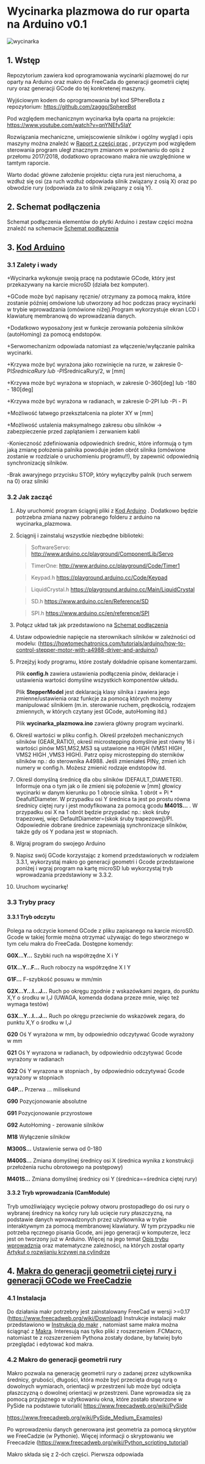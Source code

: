 # Wycinarka plazmowa do rur oparta na Arduino v0.1

![wycinarka](img/wycinarka.png)

## 1. Wstęp
Repozytorium zawiera kod oprogramowania wycinarki plazmowej do rur oparty na Arduino oraz makro do FreeCada do generacji geometrii ciętej rury oraz generacji GCode do tej konkretenej maszyny. 

Wyjściowym kodem do oprogramowania był kod SPhereBota z repozytorium: https://github.com/zaggo/SphereBot

Pod względem mechanicznym wycinarka była oparta na projekcie: https://www.youtube.com/watch?v=qnYNEfv5IaY

Rozwiązania mechaniczne, umiejscowienie silników i ogólny wygląd i opis maszyny można znaleźć w [Raport z części prac](przydatne_pdfy/Raport_z_czesci_prac.pdf) , przyczym pod względem sterowania program uległ znacznym zmianom w porównaniu do opis z przełomu 2017/2018, dodatkowo opracowano makra nie uwzględnione w tamtym raporcie.

Warto dodać główne założenie projektu: cięta rura jest nieruchoma, a wzdłuż się osi (za ruch wzdłuż odpowiada silnik związany z osią X) oraz po obwodzie rury (odpowiada za to silnik związany z osią Y).

## 2. Schemat podłączenia
Schemat podłączenia elementów do płytki Arduino i zestaw części można znaleźć na schemacie [Schemat podłączenia](projekt_sterowania_wycinarka_plazmowa.pdf)

## 3. [Kod Arduino](arduino)
### 3.1 Zalety i wady
+Wycinarka wykonuje swoją pracę na podstawie GCode, który jest przekazywany na karcie microSD (działa bez komputer).

+GCode może być napisany ręcznie/ otrzymany za pomocą makra, które zostanie później omówione lub utworzony ad hoc podczas pracy wycinarki w trybie wprowadzania (omówione niżej).Program wykorzystuje ekran LCD i klawiaturę membranową do wprowadzania danych.

+Dodatkowo wyposażony jest w funkcje zerowania położenia silników (autoHoming) za pomocą endstopów. 

+Serwomechanizm odpowiada natomiast za włączenie/wyłączanie palnika wycinarki.

+Krzywa może być wyrażona jako rozwinięcie na rurze, w zakresie 0-PI*ŚrednicaRury lub -PI*ŚrednicaRury/2, w [mm]

+Krzywa może być wyrażona w stopniach, w zakresie 0-360[deg] lub -180 - 180[deg]

+Krzywa może być wyrażona w radianach, w zakresie 0-2PI lub -Pi - Pi 

+Możliwość łatwego przekształcenia na ploter XY w [mm]

+Możliwość ustalenia maksymalnego zakresu obu silników -> zabezpieczenie przed zaplątaniem i zerwaniem kabli

-Konieczność zdefiniowania odpowiednich średnic, które informują o tym jaką zmianę położenia palnika powoduje jeden obrót silnika (omówione zostanie w rozdziale o uruchomieniu programu!!), by zapewnić odpowiednią synchronizację silników.

-Brak awaryjnego przycisku STOP, który wyłączyłby palnik (ruch serwem na 0) oraz silniki


### 3.2 Jak zacząć
1. Aby uruchomić program ściągnij pliki z [Kod Arduino](arduino) . Dodatkowo będzie potrzebna zmiana nazwy pobranego folderu z arduino na wycinarka_plazmowa.

2. Ściągnij i zainstaluj wszystkie niezbędne biblioteki:

	>SoftwareServo: http://www.arduino.cc/playground/ComponentLib/Servo
	
	>TimerOne: http://www.arduino.cc/playground/Code/Timer1
	
	>Keypad.h https://playground.arduino.cc/Code/Keypad
	
	>LiquidCrystal.h https://playground.arduino.cc/Main/LiquidCrystal
	
	>SD.h https://www.arduino.cc/en/Reference/SD
	
	>SPI.h https://www.arduino.cc/en/reference/SPI
	
	
	
3. Połącz układ tak jak przedstawiono na [Schemat podłączenia](projekt_sterowania_wycinarka_plazmowa.pdf)

4. Ustaw odpowiednie napięcie na sterownikach silników w zależności od modelu:
(https://howtomechatronics.com/tutorials/arduino/how-to-control-stepper-motor-with-a4988-driver-and-arduino/)

5. Przejżyj kody programu, które zostały dokładnie opisane komentarzami.

	Plik **config.h** zawiera ustawienia podłączenia pinów, deklaracje i ustawienia wartości domyślne wszystkich komponentów układu.

	Plik **StepperModel** jest deklaracją klasy silnika i zawiera jego zmienne/ustawienia oraz funkcje za pomocą których możemy manipulować silnikiem (m.in. sterowanie ruchem, prędkością, rodzajem zmiennych, w których czytany jest GCode, autoHoming itd.)

	Plik **wycinarka_plazmowa.ino** zawiera główny program wycinarki.

6. Określ wartości w pliku config.h. Określ przełożeń mechanicznych silników (GEAR_RATIO), określ microstepping domyślnie jest równy 16 i wartości pinów MS1,MS2,MS3 są ustawione na HIGH (VMS1 HIGH , VMS2 HIGH ,VMS3 HIGH). Patrz opisy microstepping do sterników silników np.: do sterownika A4988. Jeśli zmieniałeś PINy, zmień ich numery w config.h. Możesz zmienić rodzaje endstopów itd.

7. Określ domyślną średnicę dla obu silników (DEFAULT_DIAMETER). Informuje ona o tym jak o ile zmieni się położenie w [mm] głowicy wycinarki w danym kierunku po 1 obrocie silnika. 1 obrót = Pi * DeafultDiameter. W przypadku osi Y średnica ta jest po prostu równa średnicy ciętej rury i jest modyfikowana za pomocą gcodu **M401S...** . W przypadku osi X na 1 obrót będzie przypadać np.: skok śruby trapezowej, więc DefaultDiameter=(skok śruby trapezowej)/PI. Odpowiednie dobrane średnice zapewniają synchronizacje silników, także gdy oś Y podana jest w stopniach.

8. Wgraj program do swojego Arduino

9. Napisz swój GCode korzystając z komend przedstawionych w rodziałem 3.3.1, wykorzystaj makro go generacji geometri i Gcode przedstawione poniżej i wgraj program na kartę microSD lub wykorzystaj tryb wprowadzania przedstawiony w 3.3.2.

10. Uruchom wycinarkę!

### 3.3 Tryby pracy
#### 3.3.1 Tryb odczytu
Polega na odczycie komend GCode z pliku zapisanego na karcie microSD. Gcode w takiej formie można otrzymać używając do tego stworznego w tym celu makra do FreeCada. Dostępne komendy:

**G0X...Y...** Szybki ruch na współrzędne X i Y

**G1X...Y...F...** Ruch roboczy na współrzędne X I Y

**G1F...** F-szybkość posuwu w mm/min

**G2X...Y...I...J...** Ruch po okręgu zgodnie z wskazówkami zegara, do punktu X,Y o środku w I,J (UWAGA, komenda dodana przeze mnie, więc też wymaga testów)

**G3X...Y...I...J...** Ruch po okręgu przeciwnie do wskazówek zegara, do punktu X,Y o środku w I,J

**G20** Oś Y wyrażona w mm, by odpowiednio odczytywać Gcode wyrażony w mm

**G21** Oś Y wyrazona w radianach, by odpowiednio odczytywać Gcode wyrażony w radianach 

**G22** Oś Y wyrazona w stopniach , by odpowiednio odczytywać Gcode wyrażony w stopniach

**G4P...** Przerwa ... milisekund

**G90** Pozycjonowanie absolutne

**G91** Pozycjonowanie przyrostowe

**G92** AutoHoming - zerowanie silników

**M18** Wyłączenie silników

**M300S...** Ustawienie serwa od 0-180

**M400S...** Zmiana domyślnej średnicy osi X (średnica wynika z konstrukcji przełożenia ruchu obrotowego na postępowy)

**M401S...** Zmiana domyślnej średnicy osi Y (średnica==średnica ciętej rury)

#### 3.3.2 Tryb wprowadzania (CamModule)
Tryb umożliwiający wycięcie połowy otworu prostopadłego do osi rury o wybranej średnicy na końcy rury lub ucięcie rury płaszczyzną, na podstawie danych wprowadzonych przez użytkownika w trybie interaktywnym za pomocą membranowej klawiatury. W tym przypadku nie potrzeba ręcznego pisania Gcode, ani jego generacji w komputerze, lecz jest on tworzony już w Arduino. Więcej na jego temat [Opis trybu wprowadznia](przydatne_pdfy/tryb_wprowadzania.pdf) oraz matematyczne zależności, na których został oparty [Artykuł o rozwijaniu krzywej na cylindrze](przydatne_pdfy/apostol_unwrapping.pdf.pdf)


## 4. [Makra do generacji geometrii ciętej rury i generacji GCode we FreeCadzie](FreecadMakro)
### 4.1 Instalacja
Do działania makr potrzebny jest zainstalowany FreeCad w wersji >=0.17 (https://www.freecadweb.org/wiki/Download)
Instrukcje instalacji makr przedstawiono w [Instrukcja do makr](FreecadMakro/instrukcja.pdf) , natomiast same makra można ściągnąć z [Makra](FreecadMakro). Interesują nas tylko pliki z roszerzeniem .FCMacro, natomiast te z rozszerzeniem Pythona zostały dodane, by łatwiej było przeglądać i edytować kod makra.

### 4.2 Makro do generacji geometrii rury
Makro pozwala na generację geometrii rury o zadanej przez użytkownika średnicy, grubości, długości, która może być przecięta drugą rurą o dowolnych wymiarach, orientacji w przestrzeni lub może być odcięta płaszczyzną o dowolnej orientacji w przestrzeni. Dane wprowadza się za pomocą przyjaznego w użytkowaniu okna, które zostało stworzone w PySide na podstawie tutoriali(
https://www.freecadweb.org/wiki/PySide

https://www.freecadweb.org/wiki/PySide_Medium_Examples)

Po wprowadzeniu danych generowana jest geometria za pomocą skryptów we FreeCadzie (w Pythonie). Więcej informacji o skryptowaniu we Freecadzie (https://www.freecadweb.org/wiki/Python_scripting_tutorial)

Makro składa się z 2-óch części. Pierwsza odpowiada

 



